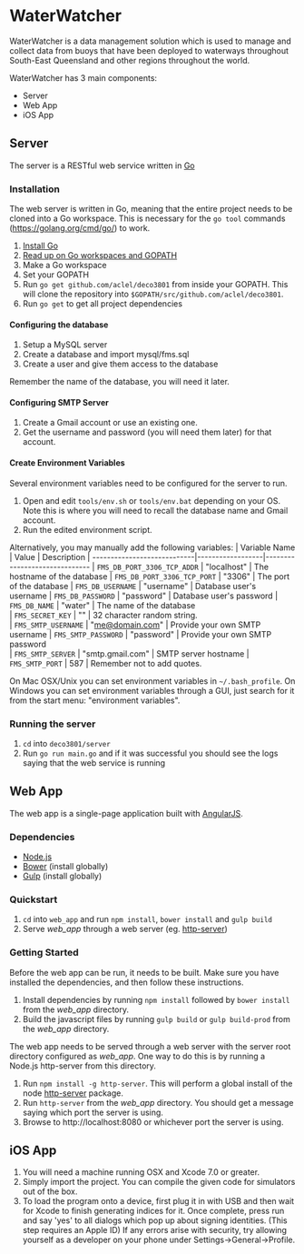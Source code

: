 # WaterWatcher

WaterWatcher is a data management solution which is used to manage and collect data from buoys that have been deployed to waterways throughout South-East Queensland and other regions throughout the world. 

WaterWatcher has 3 main components:
- Server  
- Web App  
- iOS App  

## Server

The server is a RESTful web service written in [Go](https://golang.org/)

### Installation

The web server is written in Go, meaning that the entire project needs to be cloned into a Go workspace. This is necessary for the `go tool` commands (https://golang.org/cmd/go/) to work.

1. [Install Go](https://golang.org/doc/install) 
2. [Read up on Go workspaces and GOPATH](https://golang.org/doc/code.html)
3. Make a Go workspace
4. Set your GOPATH
5. Run `go get github.com/aclel/deco3801` from inside your GOPATH. This will clone the repository into `$GOPATH/src/github.com/aclel/deco3801`.
6. Run `go get` to get all project dependencies

#### Configuring the database

1. Setup a MySQL server
2. Create a database and import mysql/fms.sql
3. Create a user and give them access to the database

Remember the name of the database, you will need it later. 

#### Configuring SMTP Server

1. Create a Gmail account or use an existing one. 
2. Get the username and password (you will need them later) for that account.

#### Create Environment Variables

Several environment variables need to be configured for the server to run.

1. Open and edit `tools/env.sh` or `tools/env.bat` depending on your OS. Note this is where you will need to recall the database name and Gmail account.
2. Run the edited environment script.  

Alternatively, you may manually add the following variables:
| Variable Name               | Value            | Description
| ----------------------------|------------------|------------------------------
| `FMS_DB_PORT_3306_TCP_ADDR` | "localhost"      | The hostname of the database
| `FMS_DB_PORT_3306_TCP_PORT` | "3306"           | The port of the database
| `FMS_DB_USERNAME`           | "username"       | Database user's username 
| `FMS_DB_PASSWORD`           | "password"       | Database user's password 
| `FMS_DB_NAME`               | "water"          | The name of the database  
| `FMS_SECRET_KEY`            | "<ommited>"     | 32 character random string.  
| `FMS_SMTP_USERNAME`         | "me@domain.com"  | Provide your own SMTP username
| `FMS_SMTP_PASSWORD`         | "password"       | Provide your own SMTP password  
| `FMS_SMTP_SERVER`           | "smtp.gmail.com" | SMTP server hostname
| `FMS_SMTP_PORT`             | 587              | Remember not to add quotes.  

On Mac OSX/Unix you can set environment variables in `~/.bash_profile`.
On Windows you can set environment variables through a GUI, just search for it from the start menu: "environment variables".

### Running the server
1. `cd` into `deco3801/server`
2. Run `go run main.go` and if it was successful you should see the logs saying that the web service is running

## Web App

The web app is a single-page application built with [AngularJS](https://angularjs.org/).

### Dependencies

 - [Node.js](https://nodejs.org/)
 - [Bower](http://bower.io/) (install globally)
 - [Gulp](http://gulpjs.com/) (install globally)

### Quickstart

1. `cd` into `web_app` and run `npm install`, `bower install` and `gulp build`
2. Serve *web_app* through a web server (eg. [http-server](https://www.npmjs.com/package/http-server))

### Getting Started

Before the web app can be run, it needs to be built. Make sure you have installed the dependencies, and then follow these instructions.

 1. Install dependencies by running `npm install` followed by `bower install` from the *web_app* directory.
 2. Build the javascript files by running `gulp build` or `gulp build-prod` from the *web_app* directory.

The web app needs to be served through a web server with the server root directory configured as *web_app*. One way to do this is by running a Node.js http-server from this directory.

 1. Run `npm install -g http-server`. This will perform a global install of the node [http-server](https://www.npmjs.com/package/http-server) package.
 2. Run `http-server` from the *web_app* directory. You should get a message saying which port the server is using.
 3. Browse to http://localhost:8080 or whichever port the server is using.

## iOS App

1. You will need a machine running OSX and Xcode 7.0 or greater.
2. Simply import the project. You can compile the given code for simulators out of the box.
3. To load the program onto a device, first plug it in with USB and then wait for Xcode to finish generating indices for it. Once complete, press run and say 'yes' to all dialogs which pop up about signing identities. (This step requires an Apple ID)  If any errors arise with security, try allowing yourself as a developer on your phone under Settings->General->Profile.